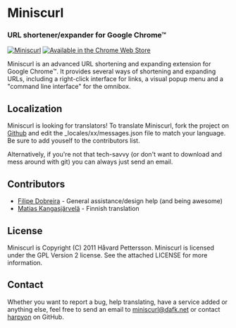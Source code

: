 # Miniscurl
### URL shortener/expander for Google Chrome™

[![Miniscurl](http://i.imgur.com/Z7DKi.png)](http://miniscurl.dafk.net "Visit the Miniscurl home page!")        [![Available in the Chrome Web Store](http://code.google.com/chrome/webstore/images/branding/ChromeWebStore_BadgeWBorder_206x58.png)](https://chrome.google.com/webstore/detail/eclilalbnmdonojgjmkekinflhodgoii "Download Miniscurl from the Chrome Webstore™")

Miniscurl is an advanced URL shortening and expanding extension for Google Chrome™. It provides several ways of shortening and expanding URLs, including a right-click interface for links, a visual popup menu and a "command line interface" for the omnibox.

## Localization
Miniscurl is looking for translators! To translate Miniscurl, fork the project on [Github](https://github.com/harpyon/miniscurl) and edit the _locales/xx/messages.json file to match your language. Be sure to add youself to the contributors list.

Alternatively, if you're not that tech-savvy (or don't want to download and mess around with git) you can always just send an email.

## Contributors
 * [Filipe Dobreira](https://github.com/FilipeD) - General assistance/design help (and being awesome)
 * [Matias Kangasjärvelä](https://github.com/M4T1A5) - Finnish translation

## License

Miniscurl is Copyright (C) 2011 Håvard Pettersson.
Miniscurl is licensed under the GPL Version 2 license. See the attached LICENSE for more information.

## Contact
Whether you want to report a bug, help translating, have a service added or anything else, feel free to send an email to [miniscurl@dafk.net](mailto:miniscurl@dafk.net) or contact [harpyon](https://github.com/harpyon) on GitHub.